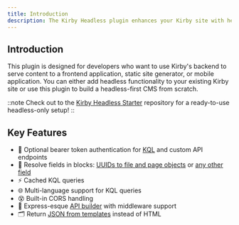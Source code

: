 ```yaml
---
title: Introduction
description: The Kirby Headless plugin enhances your Kirby site with headless capabilities.
---
```


## Introduction

This plugin is designed for developers who want to use Kirby's backend to serve content to a frontend application, static site generator, or mobile application. You can either add headless functionality to your existing Kirby site or use this plugin to build a headless-first CMS from scratch.

::note
Check out to the [Kirby Headless Starter](https://github.com/johannschopplich/kirby-headless-starter) repository for a ready-to-use headless-only setup!
::

## Key Features

- 🧩 Optional bearer token authentication for [KQL](/docs/headless/usage/kql) and custom API endpoints
- 🧱 Resolve fields in blocks: [UUIDs to file and page objects](/docs/headless/usage/field-methods) or [any other field](/docs/headless/usage/field-methods)
- ⚡️ Cached KQL queries
- 🌐 Multi-language support for KQL queries
- 😵 Built-in CORS handling
- 🍢 Express-esque [API builder](/docs/headless/advanced/api-builder) with middleware support
- 🗂 Return [JSON from templates](/docs/headless/usage/json-templates) instead of HTML
